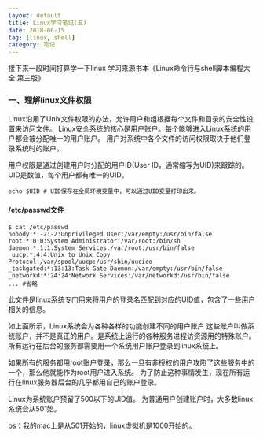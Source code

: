 ```yaml
---
layout: default
title: Linux学习笔记(五)
date: 2018-06-15
tag: [linux, shell]
category: 笔记
---
```


接下来一段时间打算学一下linux
学习来源书本《Linux命令行与shell脚本编程大全 第三版》


### 一、理解linux文件权限

Linux沿用了Unix文件权限的办法，允许用户和组根据每个文件和目录的安全性设置来访问文件。
Linux安全系统的核心是用户账户。每个能够进入Linux系统的用户都会被分配唯一的用户账户。
用户对系统中各个文件的访问权限取决于他们登录系统时的账户。

用户权限是通过创建用户时分配的用户ID(User ID，通常缩写为UID)来跟踪的。
UID是数值，每个用户都有唯一的UID。

```shell
echo $UID # UID保存在全局环境变量中，可以通过UID变量打印出来。
```

#### /etc/passwd文件

```shell
$ cat /etc/passwd
nobody:*:-2:-2:Unprivileged User:/var/empty:/usr/bin/false
root:*:0:0:System Administrator:/var/root:/bin/sh
daemon:*:1:1:System Services:/var/root:/usr/bin/false
_uucp:*:4:4:Unix to Unix Copy Protocol:/var/spool/uucp:/usr/sbin/uucico
_taskgated:*:13:13:Task Gate Daemon:/var/empty:/usr/bin/false
_networkd:*:24:24:Network Services:/var/networkd:/usr/bin/false
... #省略
```

此文件是linux系统专门用来将用户的登录名匹配到对应的UID值，包含了一些用户相关的信息。

如上面所示，Linux系统会为各种各样的功能创建不同的用户账户
这些账户叫做系统账户，并不是真正的用户。是系统上运行的各种服务进程访资源用的特殊账户。
所有运行在后台的服务都需要用一个系统用户账户登录到linux系统上。

如果所有的服务都用root账户登录，那么一旦有非授权的用户攻陷了这些服务中的一个，那么他就能作为root用户进入系统。
为了防止这种事情发生，现在所有运行在linux服务器后台的几乎都用自己的账户登录。

Linux为系统账户预留了500以下的UID值。
为普通用户创建账户时，大多数linux系统会从501始。

ps：我的mac上是从501开始的，linux虚拟机是1000开始的。


```html

```





